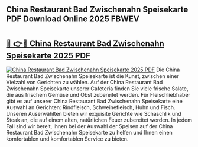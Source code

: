 ## China Restaurant Bad Zwischenahn Speisekarte PDF Download Online 2025 FBWEV

# <h2><a href="http://gc5hm5p.nevu.top/?p=China+Restaurant+Bad+Zwischenahn+Speisekarte">🔗 👉🔴 China Restaurant Bad Zwischenahn Speisekarte 2025 PDF</a></h2>

[![China Restaurant Bad Zwischenahn Speisekarte 2025 PDF](https://i.imgur.com/dBaPXMq.png)](http://gc5hm5p.nevu.top/?p=China+Restaurant+Bad+Zwischenahn+Speisekarte)
Die China Restaurant Bad Zwischenahn Speisekarte ist die Kunst, zwischen einer Vielzahl von Gerichten zu wählen. Auf der China Restaurant Bad Zwischenahn Speisekarte unserer Cafeteria finden Sie viele frische Salate, die aus frischem Gemüse und Obst zubereitet werden. Für Fleischliebhaber gibt es auf unserer China Restaurant Bad Zwischenahn Speisekarte eine Auswahl an Gerichten: Rindfleisch, Schweinefleisch, Huhn und Fisch. Unseren Auserwählten bieten wir exquisite Gerichte wie Schaschlik und Steak an, die auf einem alten, natürlichen Feuer zubereitet werden. In jedem Fall sind wir bereit, Ihnen bei der Auswahl der Speisen auf der China Restaurant Bad Zwischenahn Speisekarte zu helfen und Ihnen einen komfortablen und komfortablen Service zu bieten.
